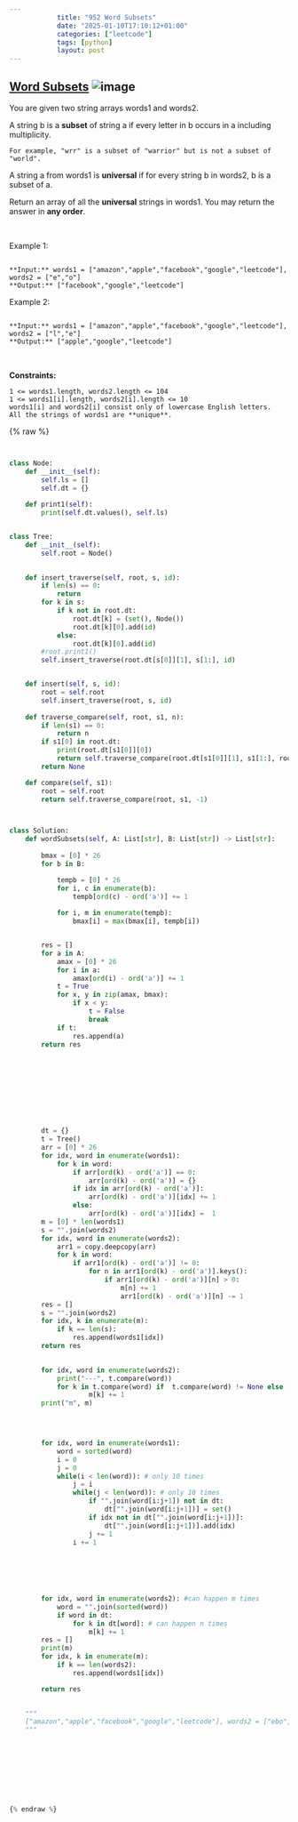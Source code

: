```yaml
---
            title: "952 Word Subsets"
            date: "2025-01-10T17:10:12+01:00"
            categories: ["leetcode"]
            tags: [python]
            layout: post
---
```

            
## [Word Subsets](https://leetcode.com/problems/word-subsets) ![image](https://img.shields.io/badge/Difficulty-Medium-orange)

You are given two string arrays words1 and words2.

A string b is a **subset** of string a if every letter in b occurs in a including multiplicity.

	For example, "wrr" is a subset of "warrior" but is not a subset of "world".

A string a from words1 is **universal** if for every string b in words2, b is a subset of a.

Return an array of all the **universal** strings in words1. You may return the answer in **any order**.

 

Example 1:

```

**Input:** words1 = ["amazon","apple","facebook","google","leetcode"], words2 = ["e","o"]
**Output:** ["facebook","google","leetcode"]

```

Example 2:

```

**Input:** words1 = ["amazon","apple","facebook","google","leetcode"], words2 = ["l","e"]
**Output:** ["apple","google","leetcode"]

```

 

**Constraints:**

	1 <= words1.length, words2.length <= 104
	1 <= words1[i].length, words2[i].length <= 10
	words1[i] and words2[i] consist only of lowercase English letters.
	All the strings of words1 are **unique**.

{% raw %}


````python


class Node:
    def __init__(self):
        self.ls = []
        self.dt = {}
    
    def print1(self):
        print(self.dt.values(), self.ls)


class Tree:
    def __init__(self):
        self.root = Node()
        

    def insert_traverse(self, root, s, id):
        if len(s) == 0:
            return
        for k in s:
            if k not in root.dt:
                root.dt[k] = (set(), Node())
                root.dt[k][0].add(id)
            else:
                root.dt[k][0].add(id)
        #root.print1()
        self.insert_traverse(root.dt[s[0]][1], s[1:], id)


    def insert(self, s, id):
        root = self.root
        self.insert_traverse(root, s, id)
    
    def traverse_compare(self, root, s1, n):
        if len(s1) == 0:
            return n
        if s1[0] in root.dt:
            print(root.dt[s1[0]][0])
            return self.traverse_compare(root.dt[s1[0]][1], s1[1:], root.dt[s1[0]][0])
        return None

    def compare(self, s1):
        root = self.root
        return self.traverse_compare(root, s1, -1)



class Solution:
    def wordSubsets(self, A: List[str], B: List[str]) -> List[str]:
        
        bmax = [0] * 26
        for b in B:

            tempb = [0] * 26
            for i, c in enumerate(b):
                tempb[ord(c) - ord('a')] += 1
            
            for i, m in enumerate(tempb):
                bmax[i] = max(bmax[i], tempb[i])


        res = []
        for a in A:
            amax = [0] * 26
            for i in a:
                amax[ord(i) - ord('a')] += 1
            t = True
            for x, y in zip(amax, bmax):
                if x < y:
                    t = False
                    break
            if t:
                res.append(a)
        return res

        








        dt = {}
        t = Tree()
        arr = [0] * 26
        for idx, word in enumerate(words1):
            for k in word:
                if arr[ord(k) - ord('a')] == 0:
                    arr[ord(k) - ord('a')] = {}
                if idx in arr[ord(k) - ord('a')]:
                    arr[ord(k) - ord('a')][idx] += 1
                else:
                    arr[ord(k) - ord('a')][idx] =  1
        m = [0] * len(words1)
        s = "".join(words2)
        for idx, word in enumerate(words2):
            arr1 = copy.deepcopy(arr)
            for k in word:
                if arr1[ord(k) - ord('a')] != 0:
                    for n in arr1[ord(k) - ord('a')].keys():
                        if arr1[ord(k) - ord('a')][n] > 0:
                            m[n] += 1
                            arr1[ord(k) - ord('a')][n] -= 1
        res = []
        s = "".join(words2)
        for idx, k in enumerate(m):
            if k == len(s):
                res.append(words1[idx])
        return res

        
        for idx, word in enumerate(words2):
            print("---", t.compare(word))
            for k in t.compare(word) if  t.compare(word) != None else []:
                    m[k] += 1
        print("m", m)
        



        for idx, word in enumerate(words1):
            word = sorted(word)
            i = 0 
            j = 0
            while(i < len(word)): # only 10 times
                j = i
                while(j < len(word)): # only 10 times
                    if "".join(word[i:j+1]) not in dt:
                        dt["".join(word[i:j+1])] = set()
                    if idx not in dt["".join(word[i:j+1])]:
                        dt["".join(word[i:j+1])].add(idx) 
                    j += 1
                i += 1


                

        
        
        for idx, word in enumerate(words2): #can happen m times
            word = "".join(sorted(word))
            if word in dt:
                for k in dt[word]: # can happen n times
                    m[k] += 1
        res = []
        print(m)
        for idx, k in enumerate(m):
            if k == len(words2):
                res.append(words1[idx])

        return res

        
    """
    ["amazon","apple","facebook","google","leetcode"], words2 = ["ebo","ok"]
    """
        





        


{% endraw %}
